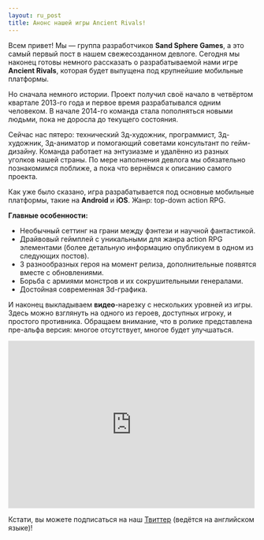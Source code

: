 ```yaml
---
layout: ru_post
title: Анонс нашей игры Ancient Rivals!
---
```


Всем привет! Мы — группа разработчиков **Sand Sphere Games**, а это самый первый пост в нашем свежесозданном девлоге. Сегодня мы наконец готовы немного рассказать о разрабатываемой нами игре **Ancient Rivals**, которая будет выпущена под крупнейшие мобильные платформы.

Но сначала немного истории. Проект получил своё начало в четвёртом квартале 2013-го года и первое время разрабатывался одним человеком. В начале 2014-го команда стала пополняться новыми людьми, пока не доросла до текущего состояния.

Сейчас нас пятеро: технический 3д-художник, программист, 3д-художник, 3д-аниматор и помогающий советами консультант по гейм-дизайну. Команда работает на энтузиазме и удалённо из разных уголков нашей страны. По мере наполнения девлога мы обязательно познакомимся поближе, а пока что вернёмся к описанию самого проекта.

Как уже было сказано, игра разрабатывается под основные мобильные платформы, такие на **Android** и **iOS**. 
Жанр: top-down action RPG. 

**Главные особенности:**

- Необычный сеттинг на грани между фэнтези и научной фантастикой.
- Драйвовый геймплей с уникальными для жанра action RPG элементами (более детальную информацию опубликуем в одном из следующих постов).
- 3 разнообразных героя на момент релиза, дополнительные появятся вместе с обновлениями.
- Борьба с армиями монстров и их сокрушительными генералами.
- Достойная современная 3d-графика.

И наконец выкладываем **видео**-нарезку с нескольких уровней из игры. Здесь можно взглянуть на одного из героев, доступных игроку, и простого противника. Обращаем внимание, что в ролике представлена пре-альфа версия: многое отсутствует, многое будет улучшаться.

<iframe width="500" height="340" src="http://www.youtube.com/embed/GIcQYgmF-Mo" frameborder="0" allowfullscreen></iframe>

Кстати, вы можете подписаться на наш [Твиттер](https://twitter.com/AncientRivals) (ведётся на английском языке)!